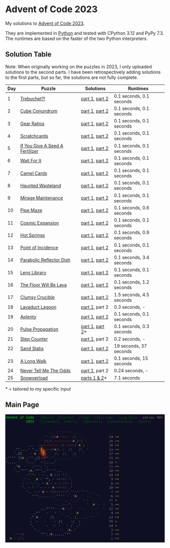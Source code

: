 # Advent of Code 2023

My solutions to [Advent of Code 2023](https://adventofcode.com/2023/).

They are implemented in [Python](https://www.python.org/) and tested with CPython 3.12 and PyPy 7.3. The runtimes are based on the faster of the two Python interpreters.

## Solution Table

Note: When originally working on the puzzles in 2023, I only uploaded solutions to the second parts. I have been retrospectively adding solutions to the first parts, but so far, the solutions are not fully complete.

| Day | Puzzle | Solutions | Runtimes |
| ---- | ---- | ---- | ---- |
| 1 | [Trebuchet?!](https://adventofcode.com/2023/day/1) | [part 1](01/aoc01_part1.py), [part 2](01/aoc01_part2.py) | 0.1 seconds, 0.1 seconds |
| 2 | [Cube Conundrum](https://adventofcode.com/2023/day/2) | [part 1](02/aoc02_part1.py), [part 2](02/aoc02_part2.py) | 0.1 seconds, 0.1 seconds |
| 3 | [Gear Ratios](https://adventofcode.com/2023/day/3) | [part 1](03/aoc03_part1.py), [part 2](03/aoc03_part2.py) | 0.1 seconds, 0.1 seconds |
| 4 | [Scratchcards](https://adventofcode.com/2023/day/4) | [part 1](04/aoc04_part1.py), [part 2](04/aoc04_part2.py) | 0.1 seconds, 0.1 seconds |
| 5 | [If You Give A Seed A Fertilizer](https://adventofcode.com/2023/day/5) | [part 1](05/aoc05_part1.py), [part 2](05/aoc05_part2.py) | 0.1 seconds, 0.1 seconds |
| 6 | [Wait For It](https://adventofcode.com/2023/day/6) | [part 1](06/aoc06_part1.py), [part 2](06/aoc06_part2.py) | 0.1 seconds, 0.1 seconds |
| 7 | [Camel Cards](https://adventofcode.com/2023/day/7) | [part 1](07/aoc07_part1.py), [part 2](07/aoc07_part2.py) | 0.1 seconds, 0.1 seconds |
| 8 | [Haunted Wasteland](https://adventofcode.com/2023/day/8) | [part 1](08/aoc08_part1.py), [part 2](08/aoc08_part2.py) | 0.1 seconds, 0.1 seconds |
| 9 | [Mirage Maintenance](https://adventofcode.com/2023/day/9) | [part 1](09/aoc09_part1.py), [part 2](09/aoc09_part2.py) | 0.1 seconds, 0.1 seconds |
| 10 | [Pipe Maze](https://adventofcode.com/2023/day/10) | [part 1](10/aoc10_part1.py), [part 2](10/aoc10_part2.py) | 0.1 seconds, 0.6 seconds |
| 11 | [Cosmic Expansion](https://adventofcode.com/2023/day/11) | [part 1](11/aoc11_part1.py), [part 2](11/aoc11_part2.py) | 0.1 seconds, 0.1 seconds |
| 12 | [Hot Springs](https://adventofcode.com/2023/day/12) | [part 1](12/aoc12_part1.py), [part 2](12/aoc12_part2.py) | 0.1 seconds, 0.9 seconds |
| 13 | [Point of Incidence](https://adventofcode.com/2023/day/13) | [part 1](13/aoc13_part1.py), [part 2](13/aoc13_part2.py) | 0.1 seconds, 0.1 seconds |
| 14 | [Parabolic Reflector Dish](https://adventofcode.com/2023/day/14) | [part 1](14/aoc14_part1.py), [part 2](14/aoc14_part2.py) | 0.1 seconds, 3.4 seconds |
| 15 | [Lens Library](https://adventofcode.com/2023/day/15) | [part 1](15/aoc15_part1.py), [part 2](15/aoc15_part2.py) | 0.1 seconds, 0.1 seconds |
| 16 | [The Floor Will Be Lava](https://adventofcode.com/2023/day/16) | [part 1](16/aoc16_part1.py), [part 2](16/aoc16_part2.py) | 0.1 seconds, 1.2 seconds |
| 17 | [Clumsy Crucible](https://adventofcode.com/2023/day/17) | [part 1](17/aoc17_part1.py), [part 2](17/aoc17_part2.py) | 1.5 seconds, 4.5 seconds |
| 18 | [Lavaduct Lagoon](https://adventofcode.com/2023/day/18) | [part 1](18/aoc18_part1.py), part 2 | 0.3 seconds, - |
| 19 | [Aplenty](https://adventofcode.com/2023/day/19) | [part 1](19/aoc19_part1.py), [part 2](19/aoc19_part2.py) | 0.1 seconds, 0.1 seconds |
| 20 | [Pulse Propagation](https://adventofcode.com/2023/day/20) | [part 1](20/aoc20_part1.py), [part 2](20/aoc20_part2.py)* | 0.1 seconds, 0.3 seconds |
| 21 | [Step Counter](https://adventofcode.com/2023/day/21) | [part 1](21/aoc21_part1.py), part 2 | 0.2 seconds, - |
| 22 | [Sand Slabs](https://adventofcode.com/2023/day/22) | [part 1](22/aoc22_part1.py), [part 2](22/aoc22_part2.py) | 19 seconds, 37 seconds |
| 23 | [A Long Walk](https://adventofcode.com/2023/day/23) | [part 1](23/aoc23_part1.py), [part 2](23/aoc23_part2.py) | 0.1 seconds, 15 seconds |
| 24 | [Never Tell Me The Odds](https://adventofcode.com/2023/day/24) | [part 1](24/aoc24_part1.py), part 2 | 0.24 seconds, - |
| 25 | [Snowverload](https://adventofcode.com/2023/day/25) | [parts 1 & 2](25/aoc25.py)* | 7.1 seconds |

\* = tailored to my specific input

## Main Page

[![Advent of Code 2023 Screenshot](aoc-2023-screenshot.png "Advent of Code 2023 Screenshot")](aoc-2023-screenshot.png)
